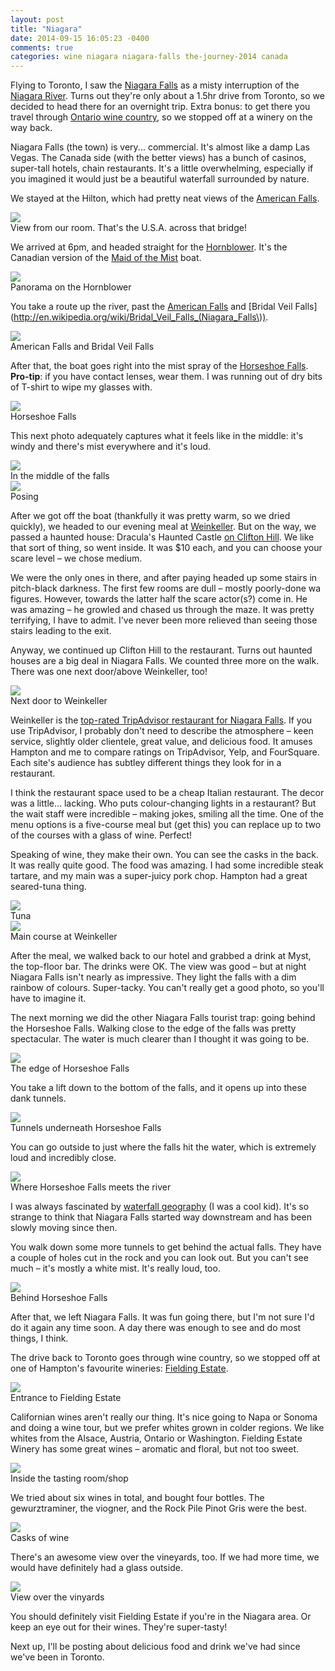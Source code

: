 ```yaml
---
layout: post
title: "Niagara"
date: 2014-09-15 16:05:23 -0400
comments: true
categories: wine niagara niagara-falls the-journey-2014 canada
---
```


Flying to Toronto, I saw the [Niagara Falls](http://en.wikipedia.org/wiki/Niagara_Falls) as a misty interruption of the [Niagara River](http://en.wikipedia.org/wiki/Niagara_River). Turns out they're only about a 1.5hr drive from Toronto, so we decided to head there for an overnight trip. Extra bonus: to get there you travel through [Ontario wine country](http://en.wikipedia.org/wiki/Ontario_wine), so we stopped off at a winery on the way back.

Niagara Falls (the town) is very... commercial. It's almost like a damp Las Vegas. The Canada side (with the better views) has a bunch of casinos, super-tall hotels, chain restaurants. It's a little overwhelming, especially if you imagined it would just be a beautiful waterfall surrounded by nature. 

We stayed at the Hilton, which had pretty neat views of the [American Falls](http://en.wikipedia.org/wiki/American_Falls).

<div class="img">
  <a href="{{ root_url }}/images/the-journey/toronto/niagara/hotel-view.jpg">
    <img src="/images/the-journey/toronto/niagara/hotel-view.jpg">
  </a>
  <div class="alt">View from our room. That's the U.S.A. across that bridge!</div>
</div>

We arrived at 6pm, and headed straight for the [Hornblower](http://www.niagaracruises.com/). It's the Canadian version of the [Maid of the Mist](http://en.wikipedia.org/wiki/Maid_of_the_Mist) boat.

<div class="img">
  <a href="{{ root_url }}/images/the-journey/toronto/niagara/panorama.jpg">
    <img src="/images/the-journey/toronto/niagara/panorama.jpg">
  </a>
  <div class="alt">Panorama on the Hornblower</div>
</div>

You take a route up the river, past the [American Falls](http://en.wikipedia.org/wiki/American_Falls) and [Bridal Veil Falls](http://en.wikipedia.org/wiki/Bridal_Veil_Falls_(Niagara_Falls\)).

<div class="img">
  <a href="{{ root_url }}/images/the-journey/toronto/niagara/american-bridal.jpg">
    <img src="/images/the-journey/toronto/niagara/american-bridal.jpg">
  </a>
  <div class="alt">American Falls and Bridal Veil Falls</div>
</div>

After that, the boat goes right into the mist spray of the [Horseshoe Falls](http://en.wikipedia.org/wiki/Horseshoe_Falls). **Pro-tip**: if you have contact lenses, wear them. I was running out of dry bits of T-shirt to wipe my glasses with.

<div class="img">
  <a href="{{ root_url }}/images/the-journey/toronto/niagara/horseshoe.jpg">
    <img src="/images/the-journey/toronto/niagara/horseshoe.jpg">
  </a>
  <div class="alt">Horseshoe Falls</div>
</div>

This next photo adequately captures what it feels like in the middle: it's windy and there's mist everywhere and it's loud.

<div class="img">
  <a href="{{ root_url }}/images/the-journey/toronto/niagara/in-horseshoe.jpg">
    <img src="/images/the-journey/toronto/niagara/in-horseshoe.jpg">
  </a>
  <div class="alt">In the middle of the falls</div>
</div>

<div class="img">
  <a href="{{ root_url }}/images/the-journey/toronto/niagara/horseshoe-inside.jpg">
    <img src="/images/the-journey/toronto/niagara/horseshoe-inside.jpg">
  </a>
  <div class="alt">Posing</div>
</div>

After we got off the boat (thankfully it was pretty warm, so we dried quickly), we headed to our evening meal at [Weinkeller](http://www.weinkeller.ca/). But on the way, we passed a haunted house: Dracula's Haunted Castle [on Clifton Hill](https://www.google.com/maps/@43.0912213,-79.0744428,3a,75y,21.98h,80.75t/data=!3m4!1e1!3m2!1siKb9ZlIUyOeNtBlIvdj2Tg!2e0). We like that sort of thing, so went inside. It was $10 each, and you can choose your scare level – we chose medium.

We were the only ones in there, and after paying headed up some stairs in pitch-black darkness. The first few rooms are dull – mostly poorly-done wa figures. However, towards the latter half the scare actor(s?) come in. He was amazing – he growled and chased us through the maze. It was pretty terrifying, I have to admit. I've never been more relieved than seeing those stairs leading to the exit.

Anyway, we continued up Clifton Hill to the restaurant. Turns out haunted houses are a big deal in Niagara Falls. We counted three more on the walk. There was one next door/above Weinkeller, too!

<div class="img">
  <a href="{{ root_url }}/images/the-journey/toronto/niagara/weinkeller-nextdoor.jpg">
    <img src="/images/the-journey/toronto/niagara/weinkeller-nextdoor.jpg">
  </a>
  <div class="alt">Next door to Weinkeller</div>
</div>

Weinkeller is the [top-rated TripAdvisor restaurant for Niagara Falls](http://www.tripadvisor.ca/Restaurants-g154998-Niagara_Falls_Ontario.html). If you use TripAdvisor, I probably don't need to describe the atmosphere – keen service, slightly older clientele, great value, and delicious food. It amuses Hampton and me to compare ratings on TripAdvisor, Yelp, and FourSquare. Each site's audience has subtley different things they look for in a restaurant. 

I think the restaurant space used to be a cheap Italian restaurant. The decor was a little... lacking. Who puts colour-changing lights in a restaurant? But the wait staff were incredible – making jokes, smiling all the time. One of the menu options is a five-course meal but (get this) you can replace up to two of the courses with a glass of wine. Perfect!

Speaking of wine, they make their own. You can see the casks in the back. It was really quite good. The food was amazing. I had some incredible steak tartare, and my main was a super-juicy pork chop. Hampton had a great seared-tuna thing.

<div class="img">
  <a href="{{ root_url }}/images/the-journey/toronto/niagara/weinkeller-starter.jpg">
    <img src="/images/the-journey/toronto/niagara/weinkeller-starter.jpg">
  </a>
  <div class="alt">Tuna</div>
</div>

<div class="img">
  <a href="{{ root_url }}/images/the-journey/toronto/niagara/weinkeller-main.jpg">
    <img src="/images/the-journey/toronto/niagara/weinkeller-main.jpg">
  </a>
  <div class="alt">Main course at Weinkeller</div>
</div>

After the meal, we walked back to our hotel and grabbed a drink at Myst, the top-floor bar. The drinks were OK. The view was good – but at night Niagara Falls isn't nearly as impressive. They light the falls with a dim rainbow of colours. Super-tacky. You can't really get a good photo, so you'll have to imagine it.

The next morning we did the other Niagara Falls tourist trap: going behind the Horseshoe Falls. Walking close to the edge of the falls was pretty spectacular. The water is much clearer than I thought it was going to be.

<div class="img">
  <a href="{{ root_url }}/images/the-journey/toronto/niagara/horseshoe-edge.jpg">
    <img src="/images/the-journey/toronto/niagara/horseshoe-edge.jpg">
  </a>
  <div class="alt">The edge of Horseshoe Falls</div>
</div>

You take a lift down to the bottom of the falls, and it opens up into these dank tunnels.

<div class="img">
  <a href="{{ root_url }}/images/the-journey/toronto/niagara/horseshoe-tunnel.jpg">
    <img src="/images/the-journey/toronto/niagara/horseshoe-tunnel.jpg">
  </a>
  <div class="alt">Tunnels underneath Horseshoe Falls</div>
</div>

You can go outside to just where the falls hit the water, which is extremely loud and incredibly close.

<div class="img">
  <a href="{{ root_url }}/images/the-journey/toronto/niagara/horseshoe-behind.jpg">
    <img src="/images/the-journey/toronto/niagara/horseshoe-behind.jpg">
  </a>
  <div class="alt">Where Horseshoe Falls meets the river</div>
</div>

I was always fascinated by [waterfall geography](http://en.wikipedia.org/wiki/Waterfall#mediaviewer/File:WaterfallCreationDiagram.svg) (I was a cool kid). It's so strange to think that Niagara Falls started way downstream and has been slowly moving since then.

You walk down some more tunnels to get behind the actual falls. They have a couple of holes cut in the rock and you can look out. But you can't see much – it's mostly a white mist. It's really loud, too.

<div class="img">
  <a href="{{ root_url }}/images/the-journey/toronto/niagara/horseshoe-back.jpg">
    <img src="/images/the-journey/toronto/niagara/horseshoe-back.jpg">
  </a>
  <div class="alt">Behind Horseshoe Falls</div>
</div>

After that, we left Niagara Falls. It was fun going there, but I'm not sure I'd do it again any time soon. A day there was enough to see and do most things, I think.

The drive back to Toronto goes through wine country, so we stopped off at one of Hampton's favourite wineries: [Fielding Estate](http://www.fieldingestatewinery.ca/).

<div class="img">
  <a href="{{ root_url }}/images/the-journey/toronto/niagara/fielding-entrance.jpg">
    <img src="/images/the-journey/toronto/niagara/fielding-entrance.jpg">
  </a>
  <div class="alt">Entrance to Fielding Estate</div>
</div>

Californian wines aren't really our thing. It's nice going to Napa or Sonoma and doing a wine tour, but we prefer whites grown in colder regions. We like whites from the Alsace, Austria, Ontario or Washington. Fielding Estate Winery has some great wines – aromatic and floral, but not too sweet.

<div class="img">
  <a href="{{ root_url }}/images/the-journey/toronto/niagara/fielding-inside.jpg">
    <img src="/images/the-journey/toronto/niagara/fielding-inside.jpg">
  </a>
  <div class="alt">Inside the tasting room/shop</div>
</div>

We tried about six wines in total, and bought four bottles. The gewurztraminer, the viogner, and the Rock Pile Pinot Gris were the best. 

<div class="img">
  <a href="{{ root_url }}/images/the-journey/toronto/niagara/fielding-vats.jpg">
    <img src="/images/the-journey/toronto/niagara/fielding-vats.jpg">
  </a>
  <div class="alt">Casks of wine</div>
</div>

There's an awesome view over the vineyards, too. If we had more time, we would have definitely had a glass outside.

<div class="img">
  <a href="{{ root_url }}/images/the-journey/toronto/niagara/fielding-view.jpg">
    <img src="/images/the-journey/toronto/niagara/fielding-view.jpg">
  </a>
  <div class="alt">View over the vinyards</div>
</div>

You should definitely visit Fielding Estate if you're in the Niagara area. Or keep an eye out for their wines. They're super-tasty!

Next up, I'll be posting about delicious food and drink we've had since we've been in Toronto.